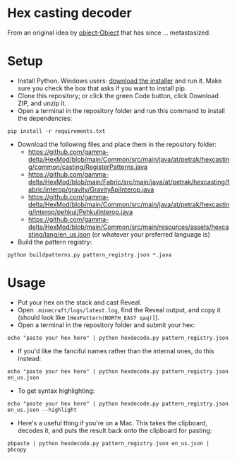 # Hex casting decoder

From an original idea by [object-Object](https://github.com/object-Object) that has since ... metastasized.

# Setup
* Install Python. Windows users: [download the installer](https://www.python.org/downloads/) and run it. Make sure you check the box that asks if you want to install pip.
* Clone this repository; or click the green Code button, click Download ZIP, and unzip it.
* Open a terminal in the repository folder and run this command to install the dependencies:
```
pip install -r requirements.txt
```
* Download the following files and place them in the repository folder:
   * https://github.com/gamma-delta/HexMod/blob/main/Common/src/main/java/at/petrak/hexcasting/common/casting/RegisterPatterns.java
   * https://github.com/gamma-delta/HexMod/blob/main/Fabric/src/main/java/at/petrak/hexcasting/fabric/interop/gravity/GravityApiInterop.java
   * https://github.com/gamma-delta/HexMod/blob/main/Common/src/main/java/at/petrak/hexcasting/interop/pehkui/PehkuiInterop.java
   * https://github.com/gamma-delta/HexMod/blob/main/Common/src/main/resources/assets/hexcasting/lang/en_us.json (or whatever your preferred language is)
* Build the pattern registry:
```
python buildpatterns.py pattern_registry.json *.java
```

# Usage
* Put your hex on the stack and cast Reveal.
* Open `.minecraft/logs/latest.log`, find the Reveal output, and copy it (should look like `[HexPattern(NORTH_EAST qaq)]`).
* Open a terminal in the repository folder and submit your hex:
```
echo "paste your hex here" | python hexdecode.py pattern_registry.json
```
* If you'd like the fanciful names rather than the internal ones, do this instead:
```
echo "paste your hex here" | python hexdecode.py pattern_registry.json en_us.json
```
* To get syntax highlighting:
```
echo "paste your hex here" | python hexdecode.py pattern_registry.json en_us.json --highlight
```
* Here's a useful thing if you're on a Mac. This takes the clipboard, decodes it, and puts the result back onto the clipboard for pasting:
```
pbpaste | python hexdecode.py pattern_registry.json en_us.json | pbcopy
```
